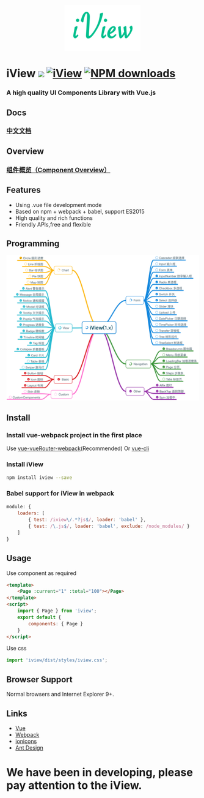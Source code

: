 <p align="center">
    <a href="https://www.iviewui.com">
        <img width="200" src="https://raw.githubusercontent.com/iview/iview/master/assets/logo.png">
    </a>
</p>

# iView  [![](https://img.shields.io/travis/iview/iview.svg?style=flat-square)](https://travis-ci.org/iview/iview) [![iView](https://img.shields.io/npm/v/iview.svg?style=flat-square)](https://www.npmjs.org/package/iview) [![NPM downloads](http://img.shields.io/npm/dm/iview.svg?style=flat-square)](https://npmjs.org/package/iview)

### A high quality  UI Components Library with Vue.js

## Docs

### [中文文档](https://www.iviewui.com)

## Overview

### [组件概览（Component Overview）](https://www.iviewui.com/overview)

## Features

- Using .vue file development mode
- Based on npm + webpack + babel, support ES2015
- High quality and rich functions
- Friendly APIs,free and flexible

## Programming 

![iView](https://raw.githubusercontent.com/iview/iview/master/assets/iview.png)

## Install

### Install vue-webpack project in the first place 

Use [vue-vueRouter-webpack](https://github.com/icarusion/vue-vueRouter-webpack)(Recommended) Or [vue-cli](https://github.com/vuejs/vue-cli)

### Install iView

```bash
npm install iview --save
```

### Babel support for iView in webpack
```js
module: {
    loaders: [
        { test: /iview\/.*?js$/, loader: 'babel' },
        { test: /\.js$/, loader: 'babel', exclude: /node_modules/ }
    ]
}
```

## Usage

Use component as required

```html
<template>
    <Page :current="1" :total="100"></Page>
</template>
<script>
    import { Page } from 'iview';
    export default {
        components: { Page }
    }
</script>
```
Use css
```js
import 'iview/dist/styles/iview.css';
```

## Browser Support

Normal browsers and Internet Explorer 9+.

## Links

- [Vue](https://github.com/vuejs/vue)
- [Webpack](https://github.com/webpack/webpack)
- [ionicons](https://github.com/driftyco/ionicons)
- [Ant Design](https://github.com/ant-design/ant-design)

# We have been in developing, please pay attention to the iView.
